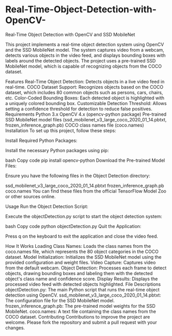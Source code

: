 # Real-Time-Object-Detection-with-OpenCV-




Real-Time Object Detection with OpenCV and SSD MobileNet







This project implements a real-time object detection system using OpenCV and the SSD MobileNet model. The system captures video from a webcam, detects various objects in the video feed, and displays bounding boxes with labels around the detected objects. The project uses a pre-trained SSD MobileNet model, which is capable of recognizing objects from the COCO dataset.

Features
Real-Time Object Detection: Detects objects in a live video feed in real-time.
COCO Dataset Support: Recognizes objects based on the COCO dataset, which includes 80 common objects such as persons, cars, chairs, etc.
Color-Coded Bounding Boxes: Each detected object is highlighted with a uniquely colored bounding box.
Customizable Detection Threshold: Allows setting a confidence threshold for detection to reduce false positives.
Requirements
Python 3.x
OpenCV 4.x (opencv-python package)
Pre-trained SSD MobileNet model files (ssd_mobilenet_v3_large_coco_2020_01_14.pbtxt, frozen_inference_graph.pb)
COCO class names file (coco.names)
Installation
To set up this project, follow these steps:

Install Required Python Packages:

Install the necessary Python packages using pip:

bash
Copy code
pip install opencv-python
Download the Pre-trained Model Files:

Ensure you have the following files in the Object Detection directory:

ssd_mobilenet_v3_large_coco_2020_01_14.pbtxt
frozen_inference_graph.pb
coco.names
You can find these files from the official TensorFlow Model Zoo or other sources online.

Usage
Run the Object Detection Script:

Execute the objectDetection.py script to start the object detection system:


























bash
Copy code
python objectDetection.py
Quit the Application:

Press q on the keyboard to exit the application and close the video feed.

How It Works
Loading Class Names: Loads the class names from the coco.names file, which represents the 80 object categories in the COCO dataset.
Model Initialization: Initializes the SSD MobileNet model using the provided configuration and weight files.
Video Capture: Captures video from the default webcam.
Object Detection: Processes each frame to detect objects, drawing bounding boxes and labeling them with the detected object's class name and confidence score.
Display Results: Displays the processed video feed with detected objects highlighted.
File Descriptions
objectDetection.py: The main Python script that runs the real-time object detection using OpenCV.
ssd_mobilenet_v3_large_coco_2020_01_14.pbtxt: The configuration file for the SSD MobileNet model.
frozen_inference_graph.pb: The pre-trained model weights for the SSD MobileNet.
coco.names: A text file containing the class names from the COCO dataset.
Contributing
Contributions to improve the project are welcome. Please fork the repository and submit a pull request with your changes.
